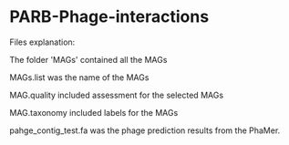 # PARB-Phage-interactions

Files explanation:

The folder 'MAGs' contained all the MAGs

MAGs.list was the name of the MAGs

MAG.quality included assessment for the selected MAGs

MAG.taxonomy included labels for the MAGs

pahge_contig_test.fa was the phage prediction results from the PhaMer. 